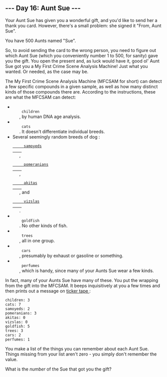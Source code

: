 <article class="day-desc">
 <h2>
  --- Day 16: Aunt Sue ---
 </h2>
 <p>
  Your Aunt Sue has given you a wonderful gift, and you'd like to send her a thank you card.  However, there's a small problem: she signed it "From, Aunt Sue".
 </p>
 <p>
  You have 500 Aunts named "Sue".
 </p>
 <p>
  So, to avoid sending the card to the wrong person, you need to figure out which Aunt Sue (which you conveniently number 1 to 500, for sanity) gave you the gift.  You open the present and, as luck would have it, good ol' Aunt Sue got you a My First Crime Scene Analysis Machine!  Just what you wanted.  Or needed, as the case may be.
 </p>
 <p>
  The My First Crime Scene Analysis Machine (MFCSAM for short) can detect a few specific compounds in a given sample, as well as how many distinct kinds of those compounds there are. According to the instructions, these are what the MFCSAM can detect:
 </p>
 <ul>
  <li>
   <code>
    children
   </code>
   , by human DNA age analysis.
  </li>
  <li>
   <code>
    cats
   </code>
   .  It doesn't differentiate individual breeds.
  </li>
  <li>
   Several
   <span title="It can tell them apart by their distinct Dog Residue.">
    seemingly random breeds of dog
   </span>
   :
   <code>
    <a href="https://en.wikipedia.org/wiki/Samoyed_%28dog%29">
     samoyeds
    </a>
   </code>
   ,
   <code>
    <a href="https://en.wikipedia.org/wiki/Pomeranian_%28dog%29">
     pomeranians
    </a>
   </code>
   ,
   <code>
    <a href="https://en.wikipedia.org/wiki/Akita_%28dog%29">
     akitas
    </a>
   </code>
   , and
   <code>
    <a href="https://en.wikipedia.org/wiki/Vizsla">
     vizslas
    </a>
   </code>
   .
  </li>
  <li>
   <code>
    goldfish
   </code>
   .  No other kinds of fish.
  </li>
  <li>
   <code>
    trees
   </code>
   , all in one group.
  </li>
  <li>
   <code>
    cars
   </code>
   , presumably by exhaust or gasoline or something.
  </li>
  <li>
   <code>
    perfumes
   </code>
   , which is handy, since many of your Aunts Sue wear a few kinds.
  </li>
 </ul>
 <p>
  In fact, many of your Aunts Sue have many of these.  You put the wrapping from the gift into the MFCSAM.  It beeps inquisitively at you a few times and then prints out a message on
  <a href="https://en.wikipedia.org/wiki/Ticker_tape">
   ticker tape
  </a>
  :
 </p>
 <pre><code>children: 3
cats: 7
samoyeds: 2
pomeranians: 3
akitas: 0
vizslas: 0
goldfish: 5
trees: 3
cars: 2
perfumes: 1
</code></pre>
 <p>
  You make a list of the things you can remember about each Aunt Sue.  Things missing from your list aren't zero - you simply don't remember the value.
 </p>
 <p>
  What is the
  <em>
   number
  </em>
  of the Sue that got you the gift?
 </p>
</article>
